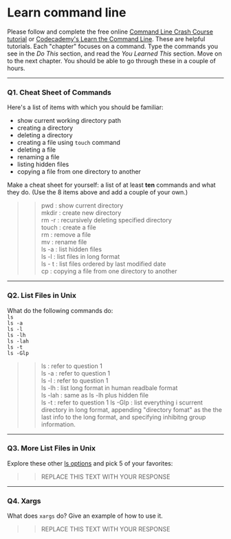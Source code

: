 # Learn command line

Please follow and complete the free online [Command Line Crash Course
tutorial](https://web.archive.org/web/20160708171659/http://cli.learncodethehardway.org/book/) or [Codecademy's Learn the Command Line](https://www.codecademy.com/learn/learn-the-command-line). These are helpful tutorials. Each "chapter" focuses on a command. Type the commands you see in the _Do This_ section, and read the _You Learned This_ section. Move on to the next chapter. You should be able to go through these in a couple of hours.

---

### Q1.  Cheat Sheet of Commands  

Here's a list of items with which you should be familiar:  
* show current working directory path
* creating a directory
* deleting a directory
* creating a file using `touch` command
* deleting a file
* renaming a file
* listing hidden files
* copying a file from one directory to another

Make a cheat sheet for yourself: a list of at least **ten** commands and what they do.  (Use the 8 items above and add a couple of your own.)  

> > pwd : show current directory  
    mkdir <directory anme> : create new directory  
    rm -r <directory name> : recursively deleting specified directory  
    touch : create a file  
    rm : remove a file  
    mv <original file> <new file name> : rename file  
    ls -a : list hidden files  
    ls -l : list files in long format  
    ls - t : list files ordered by last modified date  
    cp <file to be copied> <destinated directory> : copying a file from one directory to another

---

### Q2.  List Files in Unix   

What do the following commands do:  
`ls`  
`ls -a`  
`ls -l`  
`ls -lh`  
`ls -lah`  
`ls -t`  
`ls -Glp`  

> > ls : refer to question 1  
    ls -a : refer to question 1  
    ls -l : refer to question 1  
    ls -lh : list long format in human readbale format  
    ls -lah : same as ls -lh plus hidden file  
    ls -t : refer to question 1
    ls -Glp : list everything i scurrent directory in long format, appending "directory fomat" as the the last info to the            long format, and specifying inhibitng group information.  
    

---

### Q3.  More List Files in Unix  

Explore these other [ls options](http://www.techonthenet.com/unix/basic/ls.php) and pick 5 of your favorites:

> > REPLACE THIS TEXT WITH YOUR RESPONSE

---

### Q4.  Xargs   

What does `xargs` do? Give an example of how to use it.

> > REPLACE THIS TEXT WITH YOUR RESPONSE

 

